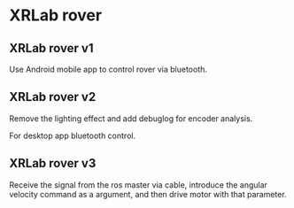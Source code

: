 # XRLab rover

## XRLab rover v1

Use Android mobile app to control rover via bluetooth.

## XRLab rover v2

Remove the lighting effect and add debuglog for encoder analysis. 

For desktop app bluetooth control.

## XRLab rover v3

Receive the signal from the ros master via cable, introduce the angular velocity command as a argument, and then drive motor with that parameter.
